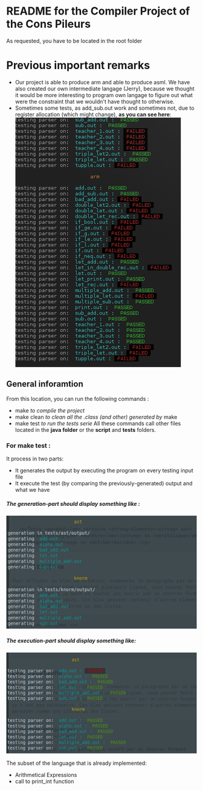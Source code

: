 # README for the Compiler Project of the Cons Pileurs
As requested, you have to be located in the root folder



# Previous important remarks
- Our project is able to produce arm and able to produce asml. We have also created our own intermediate langage (Jerry), because we thought it would be more interesting to program own langage to figure out what were the constraint that we wouldn't have thought to otherwise.
- Sometimes some tests, as add_sub.out work and sometimes not, due to register allocation (which might change), __as you can see here__:    
![proof](images/proof.png)


## General inforamtion
From this location, you can run the following commands :
- make *to compile the project*
- make clean *to clean all the .class (and other) generated by* make
- make test *to run the tests serie*
All these commands call other files located in the __java folder__ or the __script__ and __tests__ folders.

### For make test :
It process in two parts:
- It generates the output by executing the program on every testing input file
- It execute the test (by comparing the previously-generated) output and what we have

##### The generation-part should display something like :
![generate](images/generate.png)

##### The execution-part should display something like:
![testing](images/testing.png)

The subset of the language that is already implemented:
- Arithmetical Expressions
- call to print_int function
